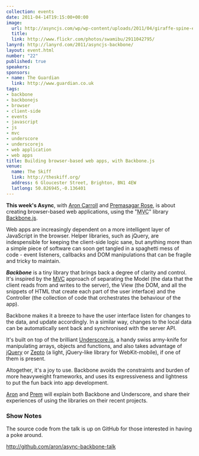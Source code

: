 ```yaml
--- 
collection: events
date: 2011-04-14T19:15:00+00:00
image: 
  url: http://asyncjs.com/wp/wp-content/uploads/2011/04/giraffe-spine-e1302599897838.jpg
  title: 
  link: http://www.flickr.com/photos/swamibu/2911042795/
lanyrd: http://lanyrd.com/2011/asyncjs-backbone/
layout: event.html
number: "22"
published: true
speakers: 
sponsors:
- name: The Guardian
  link: http://www.guardian.co.uk
tags: 
- backbone
- backbonejs
- browser
- client-side
- events
- javascript
- js
- mvc
- underscore
- underscorejs
- web application
- web apps
title: Building browser-based web apps, with Backbone.js
venue: 
  name: The Skiff
  link: http://theskiff.org/
  address: 6 Gloucester Street, Brighton, BN1 4EW
  latlong: 50.826945,-0.136401
---
```


<p class="summary"><strong>This week's Async</strong>, with <a href="http://aroncarroll.com">Aron Carroll</a> and <a href="http://premasagar.com">Premasagar Rose</a>, is about creating browser-based web applications, using the "<acronym title="Model, View, Controller">MVC</acronym>" library <a href="http://documentcloud.github.com/backbone/">Backbone.js</a>.</p>
Web apps are increasingly dependent on a more intelligent layer of JavaScript in the browser. Helper libraries, such as jQuery, are indespensible for keeping the client-side logic sane, but anything more than a simple piece of software can soon get tangled in a spaghetti mess of code - event listeners, callbacks and DOM manipulations that can be fragile and tricky to maintain.

<strong><em>Backbone</em></strong> is a tiny library that brings back a degree of clarity and control. It's inspired by the <a href="http://en.wikipedia.org/wiki/Model-view-controller">MVC</a> approach of separating the Model (the data that the client reads from and writes to the server), the View (the DOM, and all the snippets of HTML that create each part of the user interface) and the Controller (the collection of code that orchestrates the behaviour of the app).

Backbone makes it a breeze to have the user interface listen for changes to the data, and update accordingly. In a similar way, changes to the local data can be automatically sent back and synchronised with the server API.

It's built on top of the brilliant <a href="http://documentcloud.github.com/underscore/">Underscore.js</a>, a handy swiss army-knife for manipulating arrays, objects and functions, and also takes advantage of <a href="http://jquery.com">jQuery</a> or <a href="http://zeptojs.com">Zepto</a> (a light, jQuery-like library for WebKit-mobile), if one of them is present.

Altogether, it's a joy to use. Backbone avoids the constraints and burden of more heavyweight frameworks, and uses its expressiveness and lightness to put the fun back into app development.

<a href="http://twitter.com/aroncarroll">Aron</a> and <a href="http://twitter.com/premasagar">Prem</a> will explain both Backbone and Underscore, and share their experiences of using the libraries on their recent projects.
<h3>Show Notes</h3>
The source code from the talk is up on GitHub for those interested in having a poke around.

<a title="Backbone todo app GitHub repository" href="http://github.com/aron/async-backbone-talk">http://github.com/aron/async-backbone-talk</a>

 


